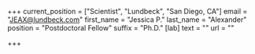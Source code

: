 +++
current_position = ["Scientist", "Lundbeck", "San Diego, CA"]
email = "JEAX@lundbeck.com"
first_name = "Jessica P."
last_name = "Alexander"
position = "Postdoctoral Fellow"
suffix = "Ph.D."
[lab]
text = ""
url = ""

+++
